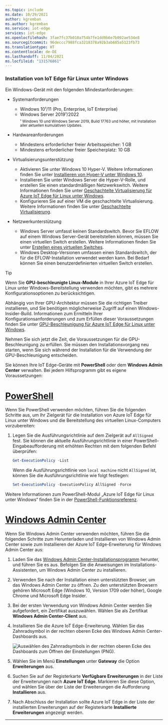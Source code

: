 ```yaml
---
ms.topic: include
ms.date: 10/29/2021
author: kgremban
ms.author: kgremban
ms.service: iot-edge
services: iot-edge
ms.openlocfilehash: 3fae7fc37b010a754b7fe1dd9b6e7b092ae534e8
ms.sourcegitcommit: 96deccc7988fca3218378a92b3ab685a5123fb73
ms.translationtype: HT
ms.contentlocale: de-DE
ms.lasthandoff: 11/04/2021
ms.locfileid: "131576861"
---
```

### <a name="iot-edge-for-linux-on-windows-installation"></a>Installation von IoT Edge für Linux unter Windows

Ein Windows-Gerät mit den folgenden Mindestanforderungen:

* Systemanforderungen
   * Windows 10¹/11 (Pro, Enterprise, IoT Enterprise)
   * Windows Server 2019¹/2022  
   <sub>¹ Windows 10 und Windows Server 2019, Build 17763 und höher, mit Installation aller aktuellen kumulativen Updates.</sub>

* Hardwareanforderungen
  * Mindestens erforderlicher freier Arbeitsspeicher: 1 GB
  * Mindestens erforderlicher freier Speicherplatz: 10 GB

* Virtualisierungsunterstützung
  * Aktivieren Sie unter Windows 10 Hyper-V. Weitere Informationen finden Sie unter [Installieren von Hyper-V unter Windows 10](/virtualization/hyper-v-on-windows/quick-start/enable-hyper-v).
  * Installieren Sie unter Windows Server die Hyper-V-Rolle, und erstellen Sie einen standardmäßigen Netzwerkswitch. Weitere Informationen finden Sie unter [Geschachtelte Virtualisierung für Azure IoT Edge für Linux unter Windows](../articles/iot-edge/nested-virtualization.md).
  * Konfigurieren Sie auf einer VM die geschachtelte Virtualisierung. Weitere Informationen finden Sie unter [Geschachtelte Virtualisierung](../articles/iot-edge/nested-virtualization.md).

* Netzwerkunterstützung
  * Windows Server umfasst keinen Standardswitch. Bevor Sie EFLOW auf einem Windows Server-Gerät bereitstellen können, müssen Sie einen virtuellen Switch erstellen.  Weitere Informationen finden Sie unter [Erstellen eines virtuellen Switches](../articles/iot-edge/how-to-create-virtual-switch.md).
  * Windows Desktop-Versionen umfassen einen Standardswitch, der für die EFLOW-Installation verwendet werden kann. Bei Bedarf können Sie einen benutzerdefinierten virtuellen Switch erstellen.

> [!TIP]
> Wenn Sie **GPU-beschleunigte Linux-Module** in Ihrer Azure IoT Edge für Linux unter Windows-Bereitstellung verwenden möchten, gibt es mehrere Konfigurationsoptionen zu berücksichtigen.
>
> Abhängig von Ihrer GPU-Architektur müssen Sie die richtigen Treiber installieren, und Sie benötigen möglicherweise Zugriff auf einen Windows-Insider-Build. Informationen zum Ermitteln Ihrer Konfigurationsanforderungen und zum Erfüllen dieser Voraussetzungen finden Sie unter [GPU-Beschleunigung für Azure IoT Edge für Linux unter Windows](../articles/iot-edge/gpu-acceleration.md).
>
> Nehmen Sie sich jetzt die Zeit, die Voraussetzungen für die GPU-Beschleunigung zu erfüllen. Sie müssen den Installationsvorgang neu starten, wenn Sie sich während der Installation für die Verwendung der GPU-Beschleunigung entscheiden.

Sie können Ihre IoT Edge-Geräte mit **PowerShell** oder dem **Windows Admin Center** verwalten. Bei jedem Hilfsprogramm gibt es eigene Voraussetzungen:

# <a name="powershell"></a>[PowerShell](#tab/powershell)

Wenn Sie PowerShell verwenden möchten, führen Sie die folgenden Schritte aus, um Ihr Zielgerät für die Installation von Azure IoT Edge für Linux unter Windows und die Bereitstellung des virtuellen Linux-Computers vorzubereiten:

1. Legen Sie die Ausführungsrichtlinie auf dem Zielgerät auf `AllSigned` fest. Sie können die aktuelle Ausführungsrichtlinie in einer PowerShell-Eingabeaufforderung mit erhöhten Rechten mit dem folgenden Befehl überprüfen:

   ```powershell
   Get-ExecutionPolicy -List
   ```

   Wenn die Ausführungsrichtlinie von `local machine` nicht `AllSigned` ist, können Sie die Ausführungsrichtlinie wie folgt festlegen:

   ```powershell
   Set-ExecutionPolicy -ExecutionPolicy AllSigned -Force
   ```

Weitere Informationen zum PowerShell-Modul „Azure IoT Edge für Linux unter Windows“ finden Sie in der [PowerShell-Funktionsreferenz](../articles/iot-edge/reference-iot-edge-for-linux-on-windows-functions.md).

# <a name="windows-admin-center"></a>[Windows Admin Center](#tab/windowsadmincenter)

Wenn Sie Windows Admin Center verwenden möchten, führen Sie die folgenden Schritte zum Herunterladen und Installieren von Windows Admin Center sowie zum Installieren der Azure IoT Edge-Erweiterung für Windows Admin Center aus:

   1. Laden Sie das [Windows Admin Center-Installationsprogramm](https://aka.ms/wacdownload) herunter, und führen Sie es aus. Befolgen Sie die Anweisungen im Installations-Assistenten, um Windows Admin Center zu installieren.

   1. Verwenden Sie nach der Installation einen unterstützten Browser, um das Windows Admin Center zu öffnen. Zu den unterstützten Browsern gehören Microsoft Edge (Windows 10, Version 1709 oder höher), Google Chrome und Microsoft Edge Insider.

   1. Bei der ersten Verwendung von Windows Admin Center werden Sie aufgefordert, ein Zertifikat auszuwählen. Wählen Sie als Zertifikat **Windows Admin Center-Client** aus.

   1. Installieren Sie die Azure IoT Edge-Erweiterung. Wählen Sie das Zahnradsymbol in der rechten oberen Ecke des Windows Admin Center-Dashboards aus.

      ![Auswählen des Zahnradsymbols in der rechten oberen Ecke des Dashboards zum Öffnen der Einstellungen (PNG).](../articles/iot-edge/media/how-to-provision-devices-at-scale-linux-on-windows-x509/select-gear-icon.png)

   1. Wählen Sie im Menü **Einstellungen** unter **Gateway** die Option **Erweiterungen** aus.

   1. Suchen Sie auf der Registerkarte **Verfügbare Erweiterungen** in der Liste der Erweiterungen nach **Azure IoT Edge**. Markieren Sie diese Option, und wählen Sie über der Liste der Erweiterungen die Aufforderung **Installieren** aus.

   1. Nach Abschluss der Installation sollte Azure IoT Edge in der Liste der installierten Erweiterungen auf der Registerkarte **Installierte Erweiterungen** angezeigt werden.

---
